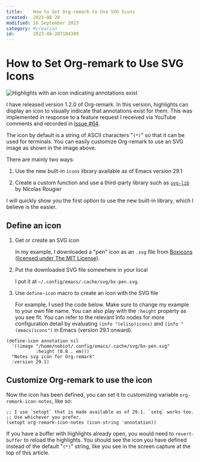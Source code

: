```yaml
---
title:    How to Set Org-remark to Use SVG Icons
created:  2023-08-20
modified: 16 September 2023
category: #creation
id:       2023-08-20T184309
---
```


# How to Set Org-remark to Use SVG Icons

![Highlights with an icon indicating annotations exist](../screen-images/v1.2.0/2023-08-20-SVG-icon.png "Highlights with an icon indicating annotations exist")

I have released version 1.2.0 of Org-remark. In this version, highlights can display an icon to visually indicate that annotations exist for them. This was implemented in response to a feature request I received via YouTube comments and recorded in [issue #64](https://github.com/nobiot/org-remark/issues/64).

The icon by default is a string of ASCII characters "`(*)`" so that it can be used for terminals. You can easily customize Org-remark to use an SVG image as shown in the image above.

There are mainly two ways:

1. Use the new built-in `icons` library available as of Emacs version 29.1

2. Create a custom function and use a third-party library such as [`svg-lib`](https://github.com/rougier/svg-lib) by Nicolas Rougier

I will quickly show you the first option to use the new built-in library, which I believe is the easier.

## Define an icon

1. Get or create an SVG icon

   In my example, I downloaded a "pen" icon as an `.svg` file from [Boxicons](https://boxicons.com/?query=pen) ([licensed under The MIT License](https://boxicons.com/usage#license)).

2. Put the downloaded SVG file somewhere in your local

   I put it at `~/.config/emacs/.cache/svg/bx-pen.svg`.

3. Use `define-icon` macro to create an icon with the SVG file

   For example, I used the code below. Make sure to change my example to your own file name. You can also play with the `:height` property as you see fit. You can refer to the relevant Info nodes for more configuration detail by evaluating `(info "(elisp)icons)` and `(info "(emacs)icons")` in Emacs (version 29.1 onward).

``` emacs-lisp
(define-icon annotation nil
  '((image "/home/nobiot/.config/emacs/.cache/svg/bx-pen.svg"
           :height (0.8 . em)))
  "Notes svg icon for Org-remark"
  :version 29.1)
```

## Customize Org-remark to use the icon

Now the icon has been defined, you can set it to customizing variable `org-remark-icon-notes`, like so:

``` emacs-lisp
;; I use `setopt` that is made available as of 29.1. `setq` works too.
;; Use whichever you prefer.
(setopt org-remark-icon-notes (icon-string 'annotation))
```

If you have a buffer with highlights already open, you would need to `revert-buffer` to reload the highlights. You should see the icon you have defined instead of the default "`(*)`" string, like you see in the screen capture at the top of this article.
